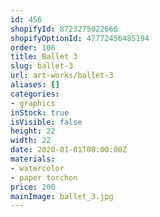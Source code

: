 ```yaml
---
id: 456
shopifyId: 8723275022666
shopifyOptionId: 47772456485194
order: 106
title: Ballet 3
slug: ballet-3
url: art-works/ballet-3
aliases: []
categories:
- graphics
inStock: true
isVisible: false
height: 22
width: 22
date: 2020-01-01T00:00:00Z
materials:
- watercolor
- paper torchon
price: 200
mainImage: ballet_3.jpg
---
```

